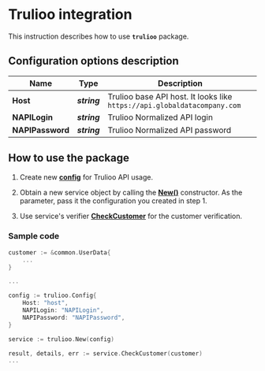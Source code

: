 # Trulioo integration

This instruction describes how to use **`trulioo`** package.

## Configuration options description

| **Name** | **Type** | **Description** |
| -------- | -------- | --------------- |
| **Host** | _**string**_ | Trulioo base API host. It looks like `https://api.globaldatacompany.com` |
| **NAPILogin** | _**string**_ | Trulioo Normalized API login |
| **NAPIPassword** | _**string**_ | Trulioo Normalized API password |

## How to use the package

1) Create new [**config**](contract.go#L9) for Trulioo API usage.

2) Obtain a new service object by calling the [**New()**](trulioo.go#L16) constructor. As the parameter, pass it the configuration you created in step 1.

3) Use service's verifier [**CheckCustomer**](trulioo.go#L24) for the customer verification.

### Sample code

```go
customer := &common.UserData{
    ...
}

...

config := trulioo.Config{
    Host: "host",
    NAPILogin: "NAPILogin",
    NAPIPassword: "NAPIPassword",
}

service := trulioo.New(config)

result, details, err := service.CheckCustomer(customer)
...
```

